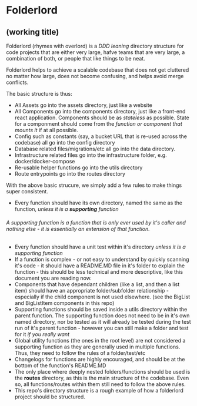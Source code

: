 # Folderlord
## (working title)

Folderlord (rhymes with overlord) is a *DDD leaning* directory structure for code projects that are either very large, hafve teams that are very large, a combination of both, or people that like things to be neat.

Folderlord helps to achieve a scalable codebase that does not get cluttered no matter how large, does not become confusing, and helps avoid merge conflicts.

The basic structure is thus:

- All Assets go into the assets directory, just like a website
- All Components go into the components directory, just like a front-end react application. Components should be as *stateless* as possible. State for a componment should come from the *function or component that mounts it* if at all possible.
- Config such as constants (say, a bucket URL that is re-used across the codebase) all go into the config directory
- Database related files/migrations/etc all go into the data directory.
- Infrastructure related files go into the infrastructure folder, e.g. docker/docker-compose
- Re-usable helper functions go into the utils directory
- Route entrypoints go into the routes directory

With the above basic strucure, we simply add a few rules to make things super consistent.

- Every function should have its own directory, named the same as the function, *unless it is a **supporting** function*
###### A supporting function is a function that is only ever used by it's caller and nothing else - it is essentially an extension of that function. 
- Every function should have a unit test within it's directory *unless it is a supporting function*
- If a function is complex - or not easy to understand by quickly scanning it's code - it should have a README.MD file in it's folder to explain the function - this should be less technical and more descriptive, like this document you are reading now.
- Components that have dependant children (like a list, and then a list item) should have an appropriate folder/subfolder relationship - especially if the child component is not used elsewhere. (see the BigList and BigListItem components in this repo)
- Supporting functions should be saved inside a utils directory within the parent function. The supporting function does not need to be in it's own named directory, nor be tested as it will already be tested during the test run of it's parent function - however you can still make a folder and test for it *if you really want*
- Global utility functions (the ones in the root level) are not considered a supporting function as they are generally used in multiple functions. Thus, they need to follow the rules of a folder/test/etc
- Changelogs for functions are highly encouraged, and should be at the bottom of the function's README.MD
- The only place where deeply nested folders/functions should be used is the **routes** directory, as this is the main structure of the codebase. Even so, all functions/routes within them still need to follow the above rules.
- This repo's directory structure is a rough example of how a folderlord project should be structured.